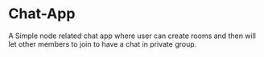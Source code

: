 # Chat-App
A Simple node related chat app where user can create rooms and then will let other members to join to have a chat in private group.
